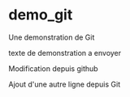 # demo_git
Une demonstration de Git

texte de demonstration a envoyer

Modification depuis github

Ajout d'une autre ligne depuis Git

